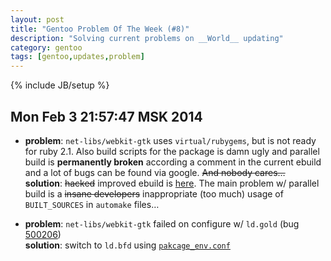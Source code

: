 ```yaml
---
layout: post
title: "Gentoo Problem Of The Week (#8)"
description: "Solving current problems on __World__ updating"
category: gentoo
tags: [gentoo,updates,problem]
---
```

{% include JB/setup %}


Mon Feb  3 21:57:47 MSK 2014
----------------------------

* __problem__: `net-libs/webkit-gtk` uses `virtual/rubygems`, but is not ready for ruby 2.1.
  Also build scripts for the package is damn ugly and parallel build is __permanently broken__
  according a comment in the current ebuild and a lot of bugs can be found via google.
  <del>And nobody cares…</del>   
  __solution__: <del>hacked</del> improved ebuild is 
  [here](https://github.com/zaufi/zaufi-overlay/tree/master/net-libs/webkit-gtk).
  The main problem w/ parallel build is a <del>insane developers</del> inappropriate (too much) usage of
  `BUILT_SOURCES` in `automake` files…

* __problem__: `net-libs/webkit-gtk` failed on configure w/ `ld.gold` 
  (bug [500206](http://bugs.gentoo.org/show_bug.cgi?id=500206))   
  __solution__: switch to `ld.bfd` using [`pakcage_env.conf`](/my-paludis-hooks-and-addons.html)

